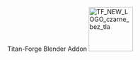 Titan-Forge Blender Addon
<img width="100" height="100" alt="TF_NEW_LOGO_czarne_bez_tla" src="https://github.com/user-attachments/assets/bb7ca9c2-d28e-4f01-a0a7-9007d122b550" />



